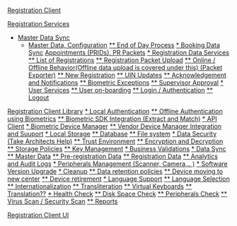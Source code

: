 [Registration Client]()

[Registration Services]()
* [Master Data Sync]()
  * [Master Data, Configuration]()
[** End of Day Process]()
[* Booking Data Sync]()
  [ Appointments (PRIDs), PR Packets]()
[* Registration Data Services]()
  [** List of Registrations]()
  [** Registration Packet Upload]()
  [** Online / Offline Behavior(Offline data upload is covered under this) (Packet Exporter)]()
  [** New Registration]()
  [** UIN Updates]()
  [** Acknowledgement and Notifications]()
  [** Biometric Exceptions]()
  [** Supervisor Approval]()
[* User Services]()
[** User on-boarding]()
[** Login / Authentication]()
[** Logout]()

[Registration Client Library]()
[* Local Authentication]()
[** Offline Authentication using Biometrics]()
[** Biometric SDK Integration (Extract and Match)]()
[* API Client]()
[* Biometric Device Manager]()
[** Vendor Device Manager Integration and Suuport]()
[* Local Storage]()
[** Database]()
[** File system]()
[* Data Security (Take Architects Help)]()
[** Trust Environment]()
[** Encryption and Decryption]()
[** Storage Policies]()
[** Key Management]()
[* Business Validations]()
[* Data Sync]()
[** Master Data]()
[** Pre-registration Data]()
[** Registration Data]()
[** Analytics and Audit Logs]()
[* Peripherals Management (Scanner, Camera,.. )]()
[* Software Version Upgrade]()
[* Cleanup]()
[** Data retention policies]()
[** Device moving to new center]()
[** Device retirement]()
[* Language Support]()
[** Language Selection]()
[** Internationalization]()
[** Transliteration]()
[** Virtual Keyboards]()
[** Translation??]()
[* Health Check]()
[** Disk Space Check]()
[** Peripherals Check]()
[** Virus Scan / Security Scan]()
[** Reports]()

[Registration Client UI]()